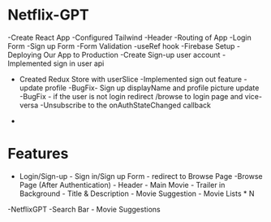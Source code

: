 # Netflix-GPT

-Create React App
-Configured Tailwind
-Header
-Routing of App
-Login Form
-Sign up Form
-Form Validation
-useRef hook
-Firebase Setup
-Deploying Our App to Production
-Create Sign-up user account
-Implemented sign in user api

- Created Redux Store with userSlice
  -Implemented sign out feature
  -update profile
  -BugFix- Sign up displayName and profile picture update
  -BugFix - if the user is not login redirect /browse to login page and vice-versa
  -Unsubscribe to the onAuthStateChanged callback

-

# Features

- Login/Sign-up - Sign in/Sign up Form - redirect to Browse Page
  -Browse Page (After Authentication) - Header - Main Movie - Trailer in Background - Title & Description - Movie Suggestion - Movie Lists \* N

-NetflixGPT
-Search Bar - Movie Suggestions
